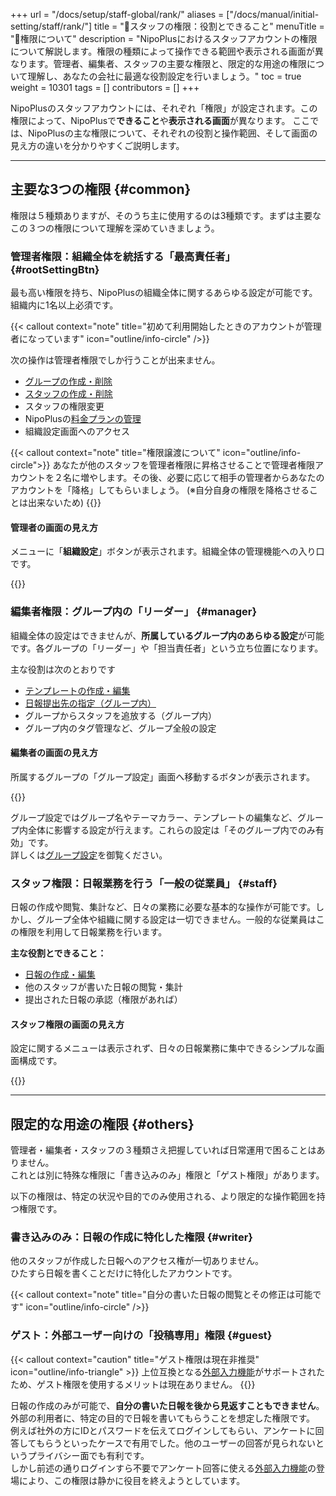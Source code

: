+++
url = "/docs/setup/staff-global/rank/"
aliases = ["/docs/manual/initial-setting/staff/rank/"]
title = "🔑スタッフの権限：役割とできること"
menuTitle = "🔑権限について"
description = "NipoPlusにおけるスタッフアカウントの権限について解説します。権限の種類によって操作できる範囲や表示される画面が異なります。管理者、編集者、スタッフの主要な権限と、限定的な用途の権限について理解し、あなたの会社に最適な役割設定を行いましょう。"
toc = true
weight = 10301
tags = []
contributors = []
+++

NipoPlusのスタッフアカウントには、それぞれ「権限」が設定されます。この権限によって、NipoPlusで**できること**や**表示される画面**が異なります。
ここでは、NipoPlusの主な権限について、それぞれの役割と操作範囲、そして画面の見え方の違いを分かりやすくご説明します。

---

## 主要な3つの権限 {#common}

権限は５種類ありますが、そのうち主に使用するのは3種類です。まずは主要なこの３つの権限について理解を深めていきましょう。

### 管理者権限：組織全体を統括する「最高責任者」 {#rootSettingBtn}

最も高い権限を持ち、NipoPlusの組織全体に関するあらゆる設定が可能です。組織内に1名以上必須です。

{{< callout context="note" title="初めて利用開始したときのアカウントが管理者になっています" icon="outline/info-circle" />}}

次の操作は管理者権限でしか行うことが出来ません。

- [グループの作成・削除](/docs/setup/make-group/)
- [スタッフの作成・削除](/docs/setup/staff-global/make/)
- スタッフの権限変更
- NipoPlusの[料金プランの管理](/docs/price/)
- 組織設定画面へのアクセス

{{< callout context="note" title="権限譲渡について" icon="outline/info-circle">}}
あなたが他のスタッフを管理者権限に昇格させることで管理者権限アカウントを２名に増やします。その後、必要に応じて相手の管理者からあなたのアカウントを「降格」してもらいましょう。
(※自分自身の権限を降格させることは出来ないため)
{{</callout>}}

#### 管理者の画面の見え方

メニューに「**組織設定**」ボタンが表示されます。組織全体の管理機能への入り口です。

{{<icatch filename="img/admin" msg="管理者権限を持つユーザーの画面には、組織全体の管理を行うための「組織設定」メニューが表示されます。" alice="here">}}

### 編集者権限：グループ内の「リーダー」 {#manager}

組織全体の設定はできませんが、**所属しているグループ内のあらゆる設定**が可能です。各グループの「リーダー」や「担当責任者」という立ち位置になります。

主な役割は次のとおりです

- [テンプレートの作成・編集](/docs/template/make/)
- [日報提出先の指定（グループ内）](/docs/setup/staff-local/dist/)
- グループからスタッフを追放する（グループ内）
- グループ内のタグ管理など、グループ全般の設定

#### 編集者の画面の見え方

所属するグループの「グループ設定」画面へ移動するボタンが表示されます。

{{<icatch filename="img/manager" msg="グループ設定にアクセスするには編集者権限以上が必要だよ" alice="ok">}}

グループ設定ではグループ名やテーマカラー、テンプレートの編集など、グループ内全体に影響する設定が行えます。これらの設定は「そのグループ内でのみ有効」です。  
詳しくは[グループ設定](/docs/setup/setting-group/)を御覧ください。

### スタッフ権限：日報業務を行う「一般の従業員」 {#staff}

日報の作成や閲覧、集計など、日々の業務に必要な基本的な操作が可能です。しかし、グループ全体や組織に関する設定は一切できません。一般的な従業員はこの権限を利用して日報業務を行います。

**主な役割とできること：**

- [日報の作成・編集](/docs/manual/write-report/write/)
- 他のスタッフが書いた日報の閲覧・集計
- 提出された日報の承認（権限があれば）

#### スタッフ権限の画面の見え方

設定に関するメニューは表示されず、日々の日報業務に集中できるシンプルな画面構成です。

{{<icatch filename="img/staff" msg="スタッフ権限の画面では、設定に関するメニューは表示されません。日報作成や閲覧に特化したシンプルな画面です。" alice="book">}}

---

## 限定的な用途の権限 {#others}

管理者・編集者・スタッフの３種類さえ把握していれば日常運用で困ることはありません。  
これとは別に特殊な権限に「書き込みのみ」権限と「ゲスト権限」があります。

以下の権限は、特定の状況や目的でのみ使用される、より限定的な操作範囲を持つ権限です。

### 書き込みのみ：日報の作成に特化した権限 {#writer}

他のスタッフが作成した日報へのアクセス権が一切ありません。  
ひたすら日報を書くことだけに特化したアカウントです。

{{< callout context="note" title="自分の書いた日報の閲覧とその修正は可能です" icon="outline/info-circle" />}}

### ゲスト：外部ユーザー向けの「投稿専用」権限 {#guest}

{{< callout context="caution" title="ゲスト権限は現在非推奨" icon="outline/info-triangle" >}}
上位互換となる[外部入力機能](/docs/manual/write-report/outside/)がサポートされたため、ゲスト権限を使用するメリットは現在ありません。
{{</callout>}}

日報の作成のみが可能で、**自分の書いた日報を後から見返すこともできません**。  
外部の利用者に、特定の目的で日報を書いてもらうことを想定した権限です。
例えば社外の方にIDとパスワードを伝えてログインしてもらい、アンケートに回答してもらうといったケースで有用でした。他のユーザーの回答が見られないというプライバシー面でも有利です。  
しかし前述の通りログインすら不要でアンケート回答に使える[外部入力機能](/docs/manual/write-report/outside/)の登場により、この権限は静かに役目を終えようとしています。
